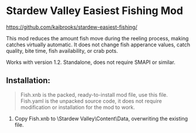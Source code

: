 # Stardew Valley Easiest Fishing Mod
https://github.com/kaibrooks/stardew-easiest-fishing/

This mod reduces the amount fish move during the reeling process, making catches virtually automatic. It does not change fish apperance values, catch quality, bite time, fish availability, or crab pots.

Works with version 1.2. Standalone, does not require SMAPI or similar.

## Installation:
>Fish.xnb is the packed, ready-to-install mod file, use this file. Fish.yaml is the unpacked source code, it does not require modification or installation for the mod to work.
1. Copy Fish.xnb to \Stardew Valley\Content\Data\, overwriting the existing file.

